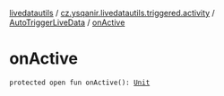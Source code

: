 [livedatautils](../../index.md) / [cz.ysqanir.livedatautils.triggered.activity](../index.md) / [AutoTriggerLiveData](index.md) / [onActive](./on-active.md)

# onActive

`protected open fun onActive(): `[`Unit`](https://kotlinlang.org/api/latest/jvm/stdlib/kotlin/-unit/index.html)